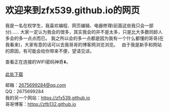 # 欢迎来到zfx539.github.io的网页  

我是一名在校学生，我喜欢编程、网页编辑、电器修理(前面这些我只会一部分)……
大家一定认为我会的很多，其实我会的并不是太多，只是比大多数同龄人多会的多一点点而已。
我之所以会的多一点都是因为我有一个什么都懂的哥哥(在我看来)，大家有意的话可以去我哥哥的博客网浏览浏览。  
由于我是新手和网站的原因，有可能会给你带来不便，望请见谅。  
<p>查看正在连接的WIFI密码神奇⬇️。</p><a href="http://oloc.baidu.com/promotion/app/appCommon?pid=1355595&channel=1015593l" alt="点击跳转">此处下载</a> 


邮箱：2675699284@qq.com  
QQ：2675699284  
我的另一个网站：<https://zfx539.github.io>  
哥哥博客：<https://zfb132.github.io>  

